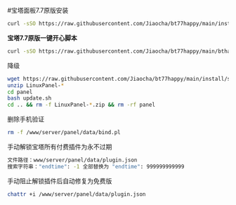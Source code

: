 #宝塔面板7.7原版安装
```Bash
curl -sSO https://raw.githubusercontent.com/Jiaocha/bt77happy/main/install/install_panel.sh && bash install_panel.sh
```

**宝塔7.7原版一键开心脚本**
```Bash
curl -sSO https://raw.githubusercontent.com/Jiaocha/bt77happy/main/bthappy/one_key_happy.sh && bash one_key_happy.sh
```

降级
```Bash
wget https://raw.githubusercontent.com/Jiaocha/bt77happy/main/install/src/LinuxPanel-7.7.0.zip
unzip LinuxPanel-*
cd panel
bash update.sh
cd .. && rm -f LinuxPanel-*.zip && rm -rf panel
```

删除手机验证
```Bash
rm -f /www/server/panel/data/bind.pl
```

手动解锁宝塔所有付费插件为永不过期
```Bash
文件路径：www/server/panel/data/plugin.json
搜索字符串："endtime": -1 全部替换为 "endtime": 999999999999
```
手动阻止解锁插件后自动修复为免费版
```Bash
chattr +i /www/server/panel/data/plugin.json
```
